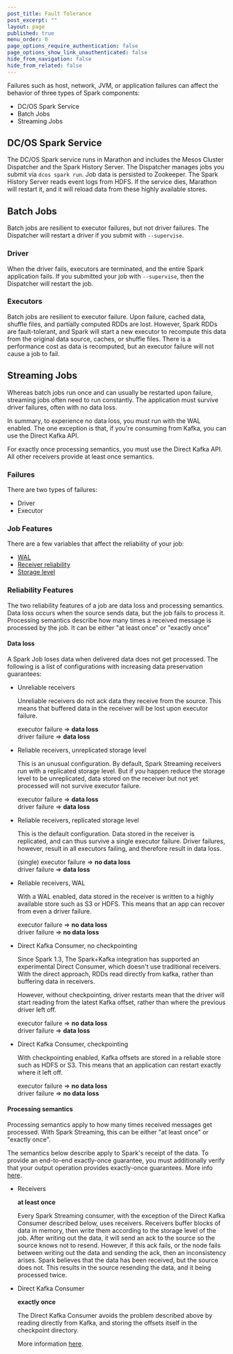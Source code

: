 ```yaml
---
post_title: Fault Tolerance
post_excerpt: ""
layout: page
published: true
menu_order: 0
page_options_require_authentication: false
page_options_show_link_unauthenticated: false
hide_from_navigation: false
hide_from_related: false
---
```

Failures such as host, network, JVM, or application failures can affect the behavior of three types of Spark components:

*   DC/OS Spark Service
*   Batch Jobs
*   Streaming Jobs

## DC/OS Spark Service

The DC/OS Spark service runs in Marathon and includes the Mesos Cluster Dispatcher and the Spark History Server. The Dispatcher manages jobs you submit via `dcos spark run`. Job data is persisted to Zookeeper. The Spark History Server reads event logs from HDFS. If the service dies, Marathon will restart it, and it will reload data from these highly available stores.

## Batch Jobs

Batch jobs are resilient to executor failures, but not driver failures. The Dispatcher will restart a driver if you submit with `--supervise`.

### Driver

When the driver fails, executors are terminated, and the entire Spark application fails. If you submitted your job with `--supervise`, then the Dispatcher will restart the job.

### Executors

Batch jobs are resilient to executor failure. Upon failure, cached data, shuffle files, and partially computed RDDs are lost. However, Spark RDDs are fault-tolerant, and Spark will start a new executor to recompute this data from the original data source, caches, or shuffle files. There is a performance cost as data is recomputed, but an executor failure will not cause a job to fail.

## Streaming Jobs

Whereas batch jobs run once and can usually be restarted upon failure, streaming jobs often need to run constantly. The application must survive driver failures, often with no data loss.

In summary, to experience no data loss, you must run with the WAL enabled. The one exception is that, if you're consuming from Kafka, you can use the Direct Kafka API.

For exactly once processing semantics, you must use the Direct Kafka API. All other receivers provide at least once semantics.

### Failures

There are two types of failures:

*   Driver
*   Executor

### Job Features

There are a few variables that affect the reliability of your job:

*   [WAL][1]
*   [Receiver reliability][2]
*   [Storage level][3]

### Reliability Features

The two reliability features of a job are data loss and processing semantics. Data loss occurs when the source sends data, but the job fails to process it. Processing semantics describe how many times a received message is processed by the job. It can be either "at least once" or "exactly once"

#### Data loss

A Spark Job loses data when delivered data does not get processed. The following is a list of configurations with increasing data preservation guarantees:

*   Unreliable receivers
    
    Unreliable receivers do not ack data they receive from the source. This means that buffered data in the receiver will be lost upon executor failure.
    
    executor failure => **data loss**  
    driver failure => **data loss**

*   Reliable receivers, unreplicated storage level
    
    This is an unusual configuration. By default, Spark Streaming receivers run with a replicated storage level. But if you happen reduce the storage level to be unreplicated, data stored on the receiver but not yet processed will not survive executor failure.
    
    executor failure => **data loss**  
    driver failure => **data loss**

*   Reliable receivers, replicated storage level
    
    This is the default configuration. Data stored in the receiver is replicated, and can thus survive a single executor failure. Driver failures, however, result in all executors failing, and therefore result in data loss.
    
    (single) executor failure => **no data loss**  
    driver failure => **data loss**

*   Reliable receivers, WAL
    
    With a WAL enabled, data stored in the receiver is written to a highly available store such as S3 or HDFS. This means that an app can recover from even a driver failure.
    
    executor failure => **no data loss**  
    driver failure => **no data loss**

*   Direct Kafka Consumer, no checkpointing
    
    Since Spark 1.3, The Spark+Kafka integration has supported an experimental Direct Consumer, which doesn't use traditional receivers. With the direct approach, RDDs read directly from kafka, rather than buffering data in receivers.
    
    However, without checkpointing, driver restarts mean that the driver will start reading from the latest Kafka offset, rather than where the previous driver left off.
    
    executor failure => **no data loss**  
    driver failure => **data loss**

*   Direct Kafka Consumer, checkpointing
    
    With checkpointing enabled, Kafka offsets are stored in a reliable store such as HDFS or S3. This means that an application can restart exactly where it left off.
    
    executor failure => **no data loss**  
    driver failure => **no data loss**

#### Processing semantics

Processing semantics apply to how many times received messages get processed. With Spark Streaming, this can be either "at least once" or "exactly once".

The semantics below describe apply to Spark's receipt of the data. To provide an end-to-end exactly-once guarantee, you must additionally verify that your output operation provides exactly-once guarantees. More info [here][4].

*   Receivers
    
    **at least once**
    
    Every Spark Streaming consumer, with the exception of the Direct Kafka Consumer described below, uses receivers. Receivers buffer blocks of data in memory, then write them according to the storage level of the job. After writing out the data, it will send an ack to the source so the source knows not to resend. However, if this ack fails, or the node fails between writing out the data and sending the ack, then an inconsistency arises. Spark believes that the data has been received, but the source does not. This results in the source resending the data, and it being processed twice.

*   Direct Kafka Consumer
    
    **exactly once**
    
    The Direct Kafka Consumer avoids the problem described above by reading directly from Kafka, and storing the offsets itself in the checkpoint directory.
    
    More information [here][5].

 [1]: https://spark.apache.org/docs/1.6.0/streaming-programming-guide.html#requirements
 [2]: https://spark.apache.org/docs/1.6.0/streaming-programming-guide.html#with-receiver-based-sources
 [3]: http://spark.apache.org/docs/latest/programming-guide.html#which-storage-level-to-choose
 [4]: http://spark.apache.org/docs/latest/streaming-programming-guide.html#semantics-of-output-operations
 [5]: https://databricks.com/blog/2015/03/30/improvements-to-kafka-integration-of-spark-streaming.html